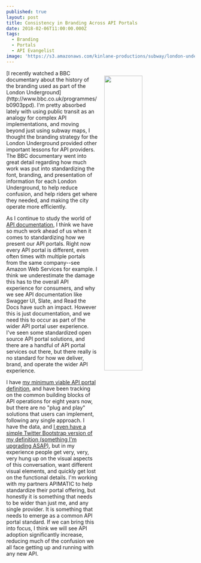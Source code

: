 ```yaml
---
published: true
layout: post
title: Consistency in Branding Across API Portals
date: 2018-02-06T11:00:00.000Z
tags:
  - Branding
  - Portals
  - API Evangelist
image: 'https://s3.amazonaws.com/kinlane-productions/subway/london-underground.png'
---
```

<p><img src="https://s3.amazonaws.com/kinlane-productions/subway/london-underground.png" align="right" width="45%" style="padding: 15px;"></p>[I recently watched a BBC documentary about the history of the branding used as part of the London Underground](http://www.bbc.co.uk/programmes/b0903ppd). I'm pretty absorbed lately with using public transit as an analogy for complex API implementations, and moving beyond just using subway maps, I thought the branding strategy for the London Underground provided other important lessons for API providers. The BBC documentary went into great detail regarding how much work was put into standardizing the font, branding, and presentation of information for each London Underground, to help reduce confusion, and help riders get where they needed, and making the city operate more efficiently.

As I continue to study the world of [API documentation](http://documentation.apievangelist.com), I think we have so much work ahead of us when it comes to standardizing how we present our API portals. Right now every API portal is different, even often times with multiple portals from the same company--see Amazon Web Services for example. I think we underestimate the damage this has to the overall API experience for consumers, and why we see API documentation like Swagger UI, Slate, and Read the Docs have such an impact. However this is just documentation, and we need this to occur as part of the wider API portal user experience. I've seen some standardized open source API portal solutions, and there are a handful of API portal services out there, but there really is no standard for how we deliver, brand, and operate the wider API experience.

I have [my minimum viable API portal definition](https://apievangelist.com/2015/04/10/my-minimum-viable-api-footprint-definition/), and have been tracking on the common building blocks of API operations for eight years now, but there are no "plug and play" solutions that users can implement, following any single approach. I have the data, and [I even have a simple Twitter Bootstrap version of my definition (something I'm upgrading ASAP)](http://portal.minimum.apievangelist.com/), but in my experience people get very, very, very hung up on the visual aspects of this conversation, want different visual elements, and quickly get lost on the functional details. I'm working with my partners APIMATIC to help standardize their portal offering, but honestly it is something that needs to be wider than just me, and any single provider. It is something that needs to emerge as a common API portal standard. If we can bring this into focus, I think we will see API adoption significantly increase, reducing much of the confusion we all face getting up and running with any new API.
